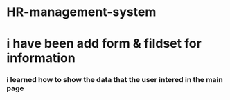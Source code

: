# HR-management-system

# i have been add form & fildset for information

### i learned how to show the data that the user intered in the main page